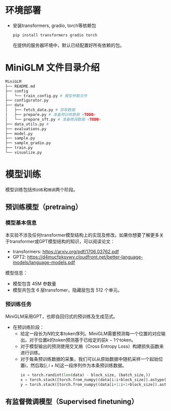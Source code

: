# 环境部署

* 安装transformers, gradio, torch等依赖包

  ```
  pip install transformers gradio torch
  ```

  在提供的服务器环境中，默认已经配置好所有依赖的包。

# MiniGLM 文件目录介绍

```bash
MiniGLM
├── README.md 
├── config
│   └── train_config.py # 模型参数文件
├── configurator.py
├── data
│   ├── fetch_data.py # 获取数据
│   ├── prepare.py # 准备预训练数据 <TODO>
│   └── prepare_sft.py # 准备微调数据 <TODO>
├── data_utils.py # 
├── evaluations.py 
├── model.py
├── sample.py
├── sample_gradio.py
├── train.py
└── visualize.py
```



# 模型训练

模型训练包括`预训练`和`微调`两个阶段。

## 预训练模型（pretraing）

### 模型基本信息

本实验不涉及任何transformer模型结构上的实现及修改。如果你想要了解更多关于transformer或GPT模型结构的知识，可以阅读论文：
* transformers: https://arxiv.org/pdf/1706.03762.pdf
* GPT2: https://d4mucfpksywv.cloudfront.net/better-language-models/language-models.pdf

模型信息：
* 模型包含 45M 参数量
* 模型共包含 6 层transfomer，隐藏层包含 512 个单元。

### 预训练任务

MiniGLM采用GPT，也即自回归式的预训练及生成范式。
* 在预训练阶段：
  * 给定一段长为$N$的文本token序列。MiniGLM需要预测每一个位置的对应输出。对于位置$k$的token预测基于已给定的前$k-1$个token。
  * 对于模型输出的预测使用交叉熵（Cross Entropy Loss）构建损失函数来进行训练。
  * 对于每条预训练数据的采集，我们可以从原始数据中随机采样一个起始位置$i$，然后取$[i, i+N]$这一段序列作为本条预训练数据。
    ```python
    ix = torch.randint(len(data) - block_size, (batch_size,))
    x = torch.stack([torch.from_numpy((data[i:i+block_size]).astype(np.int64)) for i in ix])
    y = torch.stack([torch.from_numpy((data[i+1:i+1+block_size]).astype(np.int64)) for i in ix])
    ```

## 有监督微调模型（Supervised finetuning）


